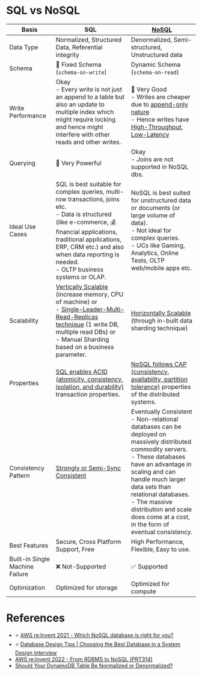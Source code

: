 # SQL vs NoSQL

| Basis                           | SQL                                                                                                                                                                                                                                                                                                  | [NoSQL](NoSQL-Databases)                                                                                                                                                                                                                                                                                                                 |
|---------------------------------|------------------------------------------------------------------------------------------------------------------------------------------------------------------------------------------------------------------------------------------------------------------------------------------------------|------------------------------------------------------------------------------------------------------------------------------------------------------------------------------------------------------------------------------------------------------------------------------------------------------------------------------------------|
| Data Type                       | Normalized, Structured Data, Referential integrity                                                                                                                                                                                                                                                   | Denormalized, Semi-structured, Unstructured data                                                                                                                                                                                                                                                                                         |
| Schema                          | :hammer: Fixed Schema (`schema-on-write`)                                                                                                                                                                                                                                                            | Dynamic Schema (`schema-on-read`)                                                                                                                                                                                                                                                                                                        |
| Write Performance               | Okay<br/>- Every write is not just an append to a table but also an update to multiple index which might require locking and hence might interfere with other reads and other writes.                                                                                                                | :muscle: Very Good<br/>- Writes are cheaper due to [append-only nature](DataStructuresDB/AppendOnlyProperty.md)<br/>- Hence writes have [High-Throughput, Low-Latency](../7_SystemGlossaries/Scalability/LatencyThroughput.md)                                                                                                           |
| Querying                        | :muscle: Very Powerful                                                                                                                                                                                                                                                                               | Okay<br/>- Joins are not supported in NoSQL dbs.                                                                                                                                                                                                                                                                                         |
| Ideal Use Cases                 | SQL is best suitable for complex queries, multi-row transactions, joins etc. <br/>- Data is structured (like e-commerce, :moneybag: financial applications, traditional applications, ERP, CRM  etc.) and also when data reporting is needed.<br/>- OLTP business systems or OLAP.                   | NoSQL is best suited for unstructured data or documents (or large volume of data). <br/>- Not ideal for complex queries.<br/>- UCs like Gaming, Analytics, Online Tests, OLTP web/mobile apps etc.                                                                                                                                       |
| Scalability                     | [Vertically Scalable](Glossaries/ScalabilityDB.md) (increase memory, CPU of machine) or <br/>- [Single-Leader-Multi-Read-Replicas technique](Glossaries/Consistency&Replication/SingleLeaderReplication.md) (1 write DB, multiple read DBs) or <br/>- Manual Sharding based on a business parameter. | [Horizontally Scalable](Glossaries/ScalabilityDB.md) (through in-built data sharding technique)                                                                                                                                                                                                                                          |
| Properties                      | [SQL enables ACID (atomicity, consistency, isolation, and durability)](Glossaries/ACIDTransactions/Readme.md) transaction properties.                                                                                                                                                                | [NoSQL follows CAP (consistency, availability, partition tolerance)](Glossaries/PACELCTheorem/CAPTheorem.md) properties of the distributed systems.                                                                                                                                                                                      |
| Consistency Pattern             | [Strongly or Semi-Sync Consistent](Glossaries/Consistency&Replication/Readme.md)                                                                                                                                                                                                                     | Eventually Consistent<br/>- Non-relational databases can be deployed on massively distributed commodity servers. <br/>- These databases have an advantage in scaling and can handle much larger data sets than relational databases. <br/>- The massive distribution and scale does come at a cost, in the form of eventual consistency. |
| Best Features                   | Secure, Cross Platform Support, Free                                                                                                                                                                                                                                                                 | High Performance, Flexible, Easy to use.                                                                                                                                                                                                                                                                                                 |
| Built-in Single Machine Failure | :x: Not-Supported                                                                                                                                                                                                                                                                                    | :white_check_mark: Supported                                                                                                                                                                                                                                                                                                             |
| Optimization                    | Optimized for storage                                                                                                                                                                                                                                                                                | Optimized for compute                                                                                                                                                                                                                                                                                                                    |

# References
- :star: [AWS re:Invent 2021 - Which NoSQL database is right for you?](https://www.youtube.com/watch?v=ivBaro-8PhI)
- :star: [Database Design Tips | Choosing the Best Database in a System Design Interview](https://www.youtube.com/watch?v=cODCpXtPHbQ)
- [AWS re:Invent 2022 - From RDBMS to NoSQL (PRT314)](https://www.youtube.com/watch?v=eEENrNKxCdw)
- [Should Your DynamoDB Table Be Normalized or Denormalized?](https://aws.amazon.com/blogs/database/should-your-dynamodb-table-be-normalized-or-denormalized/)